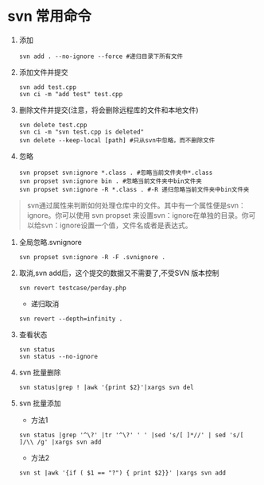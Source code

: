 # svn 常用命令
1. 添加
	```
	svn add . --no-ignore --force #递归目录下所有文件
	```
	
1. 添加文件并提交
	```
	svn add test.cpp
	svn ci -m "add test" test.cpp
	```

1. 删除文件并提交(注意，将会删除远程库的文件和本地文件)
	```
	svn delete test.cpp
	svn ci -m "svn test.cpp is deleted"
	svn delete --keep-local [path] #只从svn中忽略，而不删除文件
	```
1. 忽略
	```
	svn propset svn:ignore *.class . #忽略当前文件夹中*.class 
	svn propset svn:ignore bin . #忽略当前文件夹中bin文件夹
	svn propset svn:ignore -R *.class . #-R 递归忽略当前文件夹中bin文件夹
	```
> svn通过属性来判断如何处理仓库中的文件。其中有一个属性便是svn：ignore。你可以使用 svn propset 来设置svn：ignore在单独的目录。你可以给svn：ignore设置一个值，文件名或者是表达式。

1. 全局忽略.svnignore
	```
	svn propset svn:ignore -R -F .svnignore .
	```
1. 取消,svn add后，这个提交的数据又不需要了,不受SVN 版本控制
	```
	svn revert testcase/perday.php
	```
	- 递归取消
	```
	svn revert --depth=infinity .
	```

1. 查看状态
	```
	svn status
	svn status --no-ignore
	```
1. svn 批量删除
	```
	svn status|grep ! |awk '{print $2}'|xargs svn del
	```

1. svn 批量添加 
	- 方法1
	```
	svn status |grep '^\?' |tr '^\?' ' ' |sed 's/[ ]*//' | sed 's/[ ]/\\ /g' |xargs svn add
	```
	- 方法2
	```
	svn st |awk '{if ( $1 == "?") { print $2}}' |xargs svn add
	```